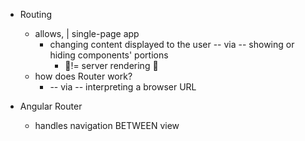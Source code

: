 * Routing
  * allows, | single-page app
    * changing content displayed to the user  -- via -- showing or hiding components' portions
      * 👀!= server rendering 👀
  * how does Router work?
    * -- via -- interpreting a browser URL 

* Angular Router
  * handles navigation BETWEEN view
